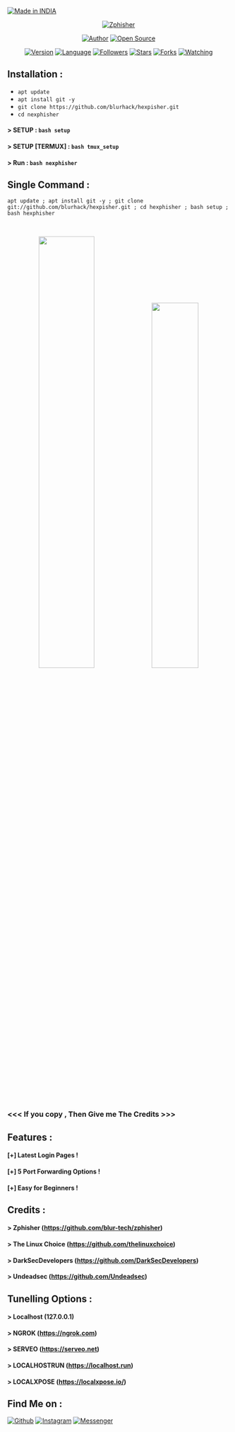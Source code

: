 <p align="left">
<a href="#"><img title="Made in INDIA" src=""></a>
</p>
<p align="center">
<a href="#"><img title="Zphisher" src="https://raw.githubusercontent.com/blur-tech/release-download/master/images/banner/nexphisher.png"></a>
</p>
<p align="center">
<a href="https://github.com/blurhacker"><img title="Author" src="https://img.shields.io/badge/Author-blur--tech-red.svg?style=for-the-badge&logo=github"></a>
<a href="#"><img title="Open Source" src="https://img.shields.io/badge/Open%20Source-%E2%9D%A4-green?style=for-the-badge"></a>
</p>
<p align="center">
<a href="#"><img title="Version" src="https://img.shields.io/badge/Version-1.0-green.svg?style=flat-square"></a>
<a href="#"><img title="Language" src="https://badges.frapsoft.com/bash/v1/bash.png?v=103"></a>
<a href="https://github.com/blur-tech/followers"><img title="Followers" src="https://img.shields.io/github/followers/blur-tech?color=blue&style=flat-square"></a>
<a href="https://github.com/blur-tech/nexphisher/stargazers/"><img title="Stars" src="https://img.shields.io/github/stars/blur-tech/nexphisher?color=red&style=flat-square"></a>
<a href="https://github.com/blur-tech/nexphisher/network/members"><img title="Forks" src="https://img.shields.io/github/forks/blur-tech/nexphisher?color=red&style=flat-square"></a>
<a href="https://github.com/blur-tech/nexphisher/watchers"><img title="Watching" src="https://img.shields.io/github/watchers/blur-tech/nexphisher?label=Watchers&color=blue&style=flat-square"></a>
</p>

## Installation :

* `apt update`
* `apt install git -y`
* `git clone https://github.com/blurhack/hexpisher.git`
* `cd nexphisher`
#### > SETUP : `bash setup`
#### > SETUP [TERMUX] : `bash tmux_setup`
#### > Run : `bash nexphisher`

## Single Command :
```
apt update ; apt install git -y ; git clone git://github.com/blurhack/hexpisher.git ; cd hexphisher ; bash setup ; bash hexphisher
```
<br>
<p align="center">
<img width="50%" src="https://raw.githubusercontent.com/blur-tech/release-download/master/images/nexphisher1.png"/>
<img width="46%" src="https://raw.githubusercontent.com/blur-tech/release-download/master/images/nexphisher2.png"/>

### <<< If you copy , Then Give me The Credits >>>

## Features :
#### [+] Latest Login Pages !
#### [+] 5 Port Forwarding Options !
#### [+] Easy for Beginners !

## Credits :
#### > Zphisher (https://github.com/blur-tech/zphisher)
#### > The Linux Choice (https://github.com/thelinuxchoice)
#### > DarkSecDevelopers (https://github.com/DarkSecDevelopers)
#### > Undeadsec (https://github.com/Undeadsec)

## Tunelling Options :
#### > Localhost (127.0.0.1)
#### > NGROK (https://ngrok.com)
#### > SERVEO (https://serveo.net)
#### > LOCALHOSTRUN (https://localhost.run)
#### > LOCALXPOSE (https://localxpose.io/)

## Find Me on :
[![Github](https://img.shields.io/badge/Github-HTR--TECH-green?style=for-the-badge&logo=github)](https://github.com/blur-tech)
[![Instagram](https://img.shields.io/badge/IG-%40tahmid.rayat-red?style=for-the-badge&logo=instagram)](https://www.instagram.com/tahmid.rayat)
[![Messenger](https://img.shields.io/badge/Chat-Messenger-blue?style=for-the-badge&logo=messenger)](https://m.me/tahmid.rayat.official)


